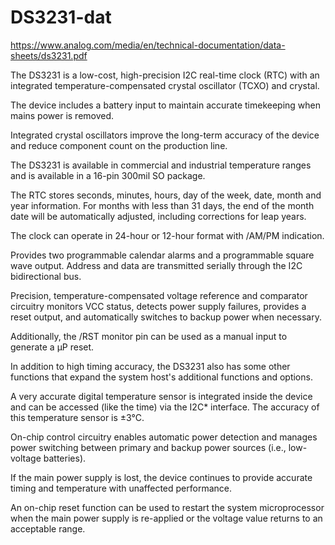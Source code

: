 
# DS3231-dat 


https://www.analog.com/media/en/technical-documentation/data-sheets/ds3231.pdf


The DS3231 is a low-cost, high-precision I2C real-time clock (RTC) with an integrated temperature-compensated crystal oscillator (TCXO) and crystal.

The device includes a battery input to maintain accurate timekeeping when mains power is removed.

Integrated crystal oscillators improve the long-term accuracy of the device and reduce component count on the production line.

The DS3231 is available in commercial and industrial temperature ranges and is available in a 16-pin 300mil SO package.

The RTC stores seconds, minutes, hours, day of the week, date, month and year information. For months with less than 31 days, the end of the month date will be automatically adjusted, including corrections for leap years.

The clock can operate in 24-hour or 12-hour format with /AM/PM indication.

Provides two programmable calendar alarms and a programmable square wave output. Address and data are transmitted serially through the I2C bidirectional bus.

Precision, temperature-compensated voltage reference and comparator circuitry monitors VCC status, detects power supply failures, provides a reset output, and automatically switches to backup power when necessary.

Additionally, the /RST monitor pin can be used as a manual input to generate a μP reset.

In addition to high timing accuracy, the DS3231 also has some other functions that expand the system host's additional functions and options.

A very accurate digital temperature sensor is integrated inside the device and can be accessed (like the time) via the I2C* interface. The accuracy of this temperature sensor is ±3°C.

On-chip control circuitry enables automatic power detection and manages power switching between primary and backup power sources (i.e., low-voltage batteries).

If the main power supply is lost, the device continues to provide accurate timing and temperature with unaffected performance.

An on-chip reset function can be used to restart the system microprocessor when the main power supply is re-applied or the voltage value returns to an acceptable range.
